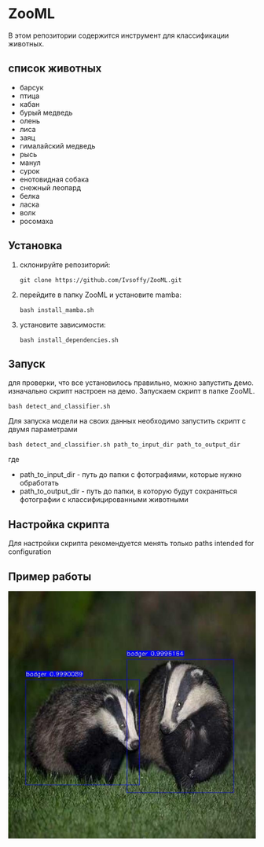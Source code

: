 # ZooML

В этом репозитории содержится инструмент для классификации животных.

## список животных 
- барсук 
- птица 
- кабан 
- бурый медведь 
- олень 
- лиса 
- заяц 
- гималайский медведь
- рысь
- манул
- сурок
- енотовидная собака
- снежный леопард
- белка
- ласка
- волк
- росомаха

## Установка
1. склонируйте репозиторий:
   ```
   git clone https://github.com/Ivsoffy/ZooML.git
   ```
2. перейдите в папку ZooML и установите mamba:
   ```
   bash install_mamba.sh
   ```
4. установите зависимости:
   ```
   bash install_dependencies.sh
   ```
## Запуск
для проверки, что все установилось правильно, можно запустить демо. изначально скрипт настроен на демо. Запускаем скрипт в папке ZooML. 
   ```
   bash detect_and_classifier.sh
   ```
Для запуска модели на своих данных необходимо запустить скрипт с двумя параметрами
   ```
   bash detect_and_classifier.sh path_to_input_dir path_to_output_dir
   ```
где
- path_to_input_dir - путь до папки с фотографиями, которые нужно обработать
- path_to_output_dir - путь до папки, в которую будут сохраняться фотографии с классифицированными животными
## Настройка скрипта
Для настройки скрипта рекомендуется менять только paths intended for configuration
## Пример работы
![Classifier image](https://github.com/Ivsoffy/ZooML/blob/main/dataset/repos_img/demo.jpg)
